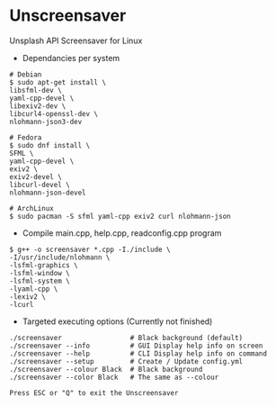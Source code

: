 # Unscreensaver

Unsplash API Screensaver for Linux

- Dependancies per system
``` 
# Debian
$ sudo apt-get install \
libsfml-dev \
yaml-cpp-devel \
libexiv2-dev \
libcurl4-openssl-dev \
nlohmann-json3-dev
```
```
# Fedora    
$ sudo dnf install \
SFML \
yaml-cpp-devel \
exiv2 \
exiv2-devel \
libcurl-devel \
nlohmann-json-devel
```
```
# ArchLinux    
$ sudo pacman -S sfml yaml-cpp exiv2 curl nlohmann-json
```

- Compile main.cpp, help.cpp, readconfig.cpp program
```
$ g++ -o screensaver *.cpp -I./include \
-I/usr/include/nlohmann \
-lsfml-graphics \
-lsfml-window \
-lsfml-system \
-lyaml-cpp \
-lexiv2 \
-lcurl
```
- Targeted executing options (Currently not finished)
```
./screensaver                 # Black background (default)
./screensaver --info          # GUI Display help info on screen
./screensaver --help          # CLI Display help info on command
./screensaver --setup         # Create / Update config.yml
./screensaver --colour Black  # Black background
./screensaver --color Black   # The same as --colour

Press ESC or "Q" to exit the Unscreensaver
```